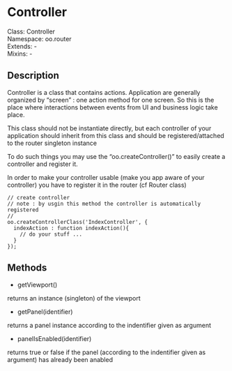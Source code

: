 Controller
==========
  
  Class: Controller  
  Namespace: oo.router  
  Extends: -  
  Mixins: -  


Description
-----------

  Controller is a class that contains actions. Application are generally organized by “screen” : one action method for  one screen. So this is the place where interactions between events from UI and business logic take place.

  This class should not be instantiate directly, but each controller of your application should inherit from this class and should be registered/attached to the router singleton instance

  To do such things you may use the “oo.createController()” to easily create a controller and register it.

  In order to make your controller usable (make you app aware of your controller) you have to register it in the router (cf Router class)

    // create controller
    // note : by usgin this method the controller is automatically registered
    //
    oo.createControllerClass('IndexController', {
      indexAction : function indexAction(){
        // do your stuff ...
      }
    });  

Methods
-------

  * getViewport()

  returns an instance (singleton) of the viewport


  * getPanel(identifier)

  returns a panel instance according to the indentifier given as argument


  * panelIsEnabled(identifier)

  returns true or false if the panel (according to the indentifier given as argument) has already been anabled